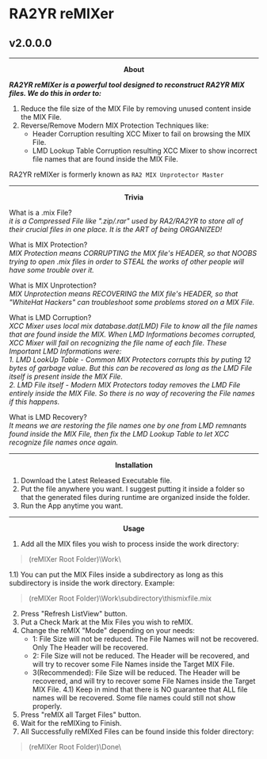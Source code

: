 # RA2YR reMIXer
## v2.0.0.0
------------

<div align="center">
<b>About</b></div>

***RA2YR reMIXer is a powerful tool designed to reconstruct RA2YR MIX files. We do this in order to:***

1) Reduce the file size of the MIX File by removing unused content inside the MIX File.
2) Reverse/Remove Modern MIX Protection Techniques like:
    - Header Corruption resulting XCC Mixer to fail on browsing the MIX File.
    - LMD Lookup Table Corruption resulting XCC Mixer to show incorrect file names that are found inside the MIX File. 

RA2YR reMIXer is formerly known as `RA2 MIX Unprotector Master`

------------

<div align="center">
<b>Trivia</b></div>

What is a .mix File?<br>
*it is a Compressed File like ".zip/.rar" used by RA2/RA2YR to store all of their crucial files in one place. It is the ART of being ORGANIZED!*<br>

What is MIX Protection?<br>
*MIX Protection means CORRUPTING the MIX file's HEADER, so that NOOBS trying to open .mix files in order to STEAL the works of other people will have some trouble over it.*<br>

What is MIX Unprotection?<br>
*MIX Unprotection means RECOVERING the MIX file's HEADER, so that "WhiteHat Hackers" can troubleshoot some problems stored on a MIX File.*<br>

What is LMD Corruption?<br>
*XCC Mixer uses local mix database.dat(LMD) File to know all the file names that are found inside the MIX. When LMD Informations becomes corrupted, XCC Mixer will fail on recognizing the file name of each file. These Important LMD Informations were:*<br>
*1. LMD LookUp Table - Common MIX Protectors corrupts this by puting 12 bytes of garbage value. But this can be recovered as long as the LMD File itself is present inside the MIX File.*<br>
*2. LMD File itself - Modern MIX Protectors today removes the LMD File entirely inside the MIX File. So there is no way of recovering the File names if this happens.<br>*

What is LMD Recovery?<br>
*It means we are restoring the file names one by one from LMD remnants found inside the MIX File, then fix the LMD Lookup Table to let XCC recognize file names once again.*

------------

<div align="center">
<b>Installation</b></div>

1. Download the Latest Released Executable file.
2. Put the file anywhere you want. I suggest putting it inside a folder so that the generated files during runtime are organized inside the folder.
3. Run the App anytime you want.

------------

<div align="center">
<b>Usage</b></div>

1) Add all the MIX files you wish to process inside the work directory:
> (reMIXer Root Folder)\Work\

1.1) You can put the MIX Files inside a subdirectory as long as this subdirectory is inside the work directory. Example:
> (reMIXer Root Folder)\Work\subdirectory\thismixfile.mix

2) Press "Refresh ListView" button.
3) Put a Check Mark at the Mix Files you wish to reMIX.
4) Change the reMIX "Mode" depending on your needs:
    * 1: File Size will not be reduced. The File Names will not be recovered. Only The Header will be recovered. 
    * 2: File Size will not be reduced. The Header will be recovered, and will try to recover some File Names inside the Target MIX File. 
    * 3(Recommended): File Size will be reduced. The Header will be recovered, and will try to recover some File Names inside the Target MIX File. 
4.1) Keep in mind that there is NO guarantee that ALL file names will be recovered. Some file names could still not show properly.
5) Press "reMIX all Target Files" button.
6) Wait for the reMIXing to Finish.
7) All Successfully reMIXed Files can be found inside this folder directory:
> (reMIXer Root Folder)\Done\